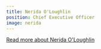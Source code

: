 ```yaml
---
title: Nerida O'Loughlin
position: Chief Executive Officer
image: nerida
---
```


[Read more about Nerida O'Loughlin](/who-we-are/leadership/)
